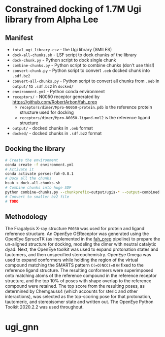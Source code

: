 # Constrained docking of 1.7M Ugi library from Alpha Lee

## Manifest
* `total_ugi_library.csv` - the Ugi library (SMILES)
* `dock-all-chunks.sh` - LSF script to dock chunks of the library
* `dock-chunk.py` - Python script to dock single chunk
* `combine-chunks.py` - Python script to combine chunks (don't use this!)
* `convert-chunk.py` - Python script to convert `.oeb` docked chunk into `.sdf.bz2`
* `convert-all-chunks.py` - Python script to convert all chunks from `.oeb` in `output/` to `.sdf.bz2` in `docked/`
* `environment.yml` - Python conda environment
* `receptors/` - N0050 receptor generated by https://github.com/RobertArbon/fah_prep
  * `receptors/dimer/Mpro-N0050-protein.pdb` is the reference protein structure used for docking
  * `receptors/dimer/Mpro-N0050-ligand.mol2` is the reference ligand structure
* `output/` - docked chunks in `.oeb` format
* `docked/` - docked chunks in `.sdf.bz2` format

## Docking the library

```bash
# Create the environment
conda create -f environment.yml
# Activate it
conda activate perses-fah-0.8.1
# Dock all the chunks
bsub < dock-all-chunks.sh
# Combine chunks into huge SDF
python combine-chunks.py --chunkprefix=output/ugis-* --output=combined.sdf.gz
# Convert to smaller bz2 file
# TODO
```

## Methodology

The Fragalysis X-ray structure `P0030` was used for protein and ligand reference structure.
An OpenEye OEReceptor was generated using the OpenEye SpruceTK (as implemented in the [fah_prep](https://github.com/choderalab/fah_prep) pipeline) to prepare the un-aligned structure for docking, modeling the dimer with neutral catalytic dyad.
Next, the OpenEye toolkit was used to expand protonation states and tautomers, and then unspecified stereochemistry.
OpenEye Omega was used to expand conformers while holding the region of the virtual compound matching the SMARTS pattern `C(=O)NCC(=O)N` fixed to the reference ligand structure.
The resulting conformers were superimposed onto matching atoms of the reference compound in the reference receptor structure, and the top 10% of poses with shape overlap to the reference compound were retained.
The top score from the resulting poses, as determined by Chemgauss4 (which accounts for steric and other interactions), was selected as the top-scoring pose for that protonation, tautomeric, and stereoisomer state and written out.
The OpenEye Python Toolkit 2020.2.2 was used throughout.

# ugi_gnn
